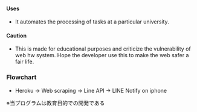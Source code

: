 #### Uses
* It automates the processing of tasks at a particular university.

#### Caution
* This is made for educational purposes and criticize the vulnerability of web hw system. Hope the developer use this to make the web safer a fair life.

### Flowchart 
* Heroku -> Web scraping -> Line API -> LINE Notify on iphone

※当プログラムは教育目的での開発である
